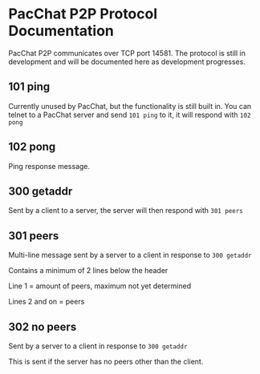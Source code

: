 # PacChat P2P Protocol Documentation

PacChat P2P communicates over TCP port 14581. The protocol is still in development and will be documented here as development progresses.

## 101 ping

Currently unused by PacChat, but the functionality is still built in. You can telnet to a PacChat server and send `101 ping` to it, it will respond with `102 pong`

## 102 pong

Ping response message.

## 300 getaddr

Sent by a client to a server, the server will then respond with `301 peers`

## 301 peers

Multi-line message sent by a server to a client in response to `300 getaddr`

Contains a minimum of 2 lines below the header

Line 1 = amount of peers, maximum not yet determined

Lines 2 and on = peers

## 302 no peers

Sent by a server to a client in response to `300 getaddr`

This is sent if the server has no peers other than the client.
